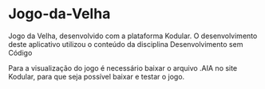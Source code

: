 # Jogo-da-Velha

Jogo da Velha, desenvolvido com a plataforma Kodular. O desenvolvimento deste aplicativo utilizou o conteúdo da disciplina Desenvolvimento sem Código

Para a visualização do jogo é necessário baixar o arquivo .AIA no site Kodular, para que seja possível baixar e testar o jogo.
